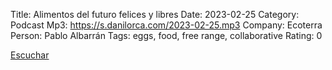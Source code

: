 Title: Alimentos del futuro felices y libres
Date: 2023-02-25
Category: Podcast
Mp3: https://s.danilorca.com/2023-02-25.mp3
Company: Ecoterra
Person: Pablo Albarrán
Tags: eggs, food, free range, collaborative 
Rating: 0

<a href="https://s.danilorca.com/2023-02-25.mp3" type="audio/mpeg">
Escuchar
</a>
